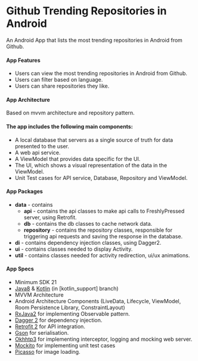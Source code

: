 # Github Trending Repositories in Android

An Android App that lists the most trending repositories in Android from Github.

#### App Features
* Users can view the most trending repositories in Android from Github.
* Users can filter based on language.
* Users can share repositories they like.


#### App Architecture 
Based on mvvm architecture and repository pattern.

 
 #### The app includes the following main components:

* A local database that servers as a single source of truth for data presented to the user. 
* A web api service.
* A ViewModel that provides data specific for the UI.
* The UI, which shows a visual representation of the data in the ViewModel.
* Unit Test cases for API service, Database, Repository and ViewModel.


#### App Packages
* <b>data</b> - contains 
    * <b>api</b> - contains the api classes to make api calls to FreshlyPressed server, using Retrofit. 
    * <b>db</b> - contains the db classes to cache network data.
    * <b>repository</b> - contains the repository classes, responsible for triggering api requests and saving the response in the database.
* <b>di</b> - contains dependency injection classes, using Dagger2.   
* <b>ui</b> - contains classes needed to display Activity.
* <b>util</b> - contains classes needed for activity redirection, ui/ux animations.


#### App Specs
* Minimum SDK 21
* [Java8](https://java.com/en/download/faq/java8.xml)  & [Kotlin](https://kotlinlang.org/) (in [kotlin_support] branch)
* MVVM Architecture
* Android Architecture Components (LiveData, Lifecycle, ViewModel, Room Persistence Library, ConstraintLayout)
* [RxJava2](https://github.com/ReactiveX/RxJava) for implementing Observable pattern.
* [Dagger 2](https://google.github.io/dagger/) for dependency injection.
* [Retrofit 2](https://square.github.io/retrofit/) for API integration.
* [Gson](https://github.com/google/gson) for serialisation.
* [Okhhtp3](https://github.com/square/okhttp) for implementing interceptor, logging and mocking web server.
* [Mockito](https://site.mockito.org/) for implementing unit test cases
* [Picasso](http://square.github.io/picasso/) for image loading.

